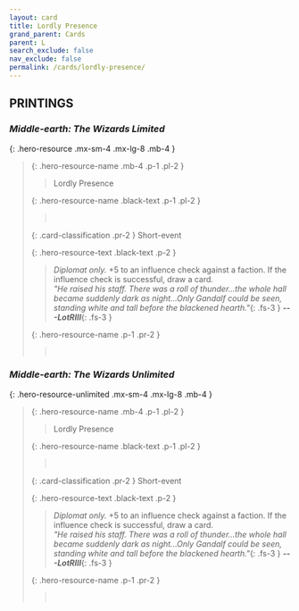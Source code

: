 ```yaml
---
layout: card
title: Lordly Presence
grand_parent: Cards
parent: L
search_exclude: false
nav_exclude: false
permalink: /cards/lordly-presence/
---
```


## PRINTINGS


### _Middle-earth: The Wizards Limited_

{: .hero-resource .mx-sm-4 .mx-lg-8 .mb-4 }
> {: .hero-resource-name .mb-4 .p-1 .pl-2 }
> > <div class="card-mp"></div>
> > <div class="card-name">Lordly Presence</div>
>
> {: .hero-resource-name .black-text .p-1 .pl-2 }
> > &nbsp;
>
> {: .card-classification .pr-2 }
> Short-event
>
> {: .hero-resource-text .black-text .p-2 }
> > _Diplomat only._ +5 to an influence check against a faction. If the influence check is successful, draw a card. <br>_"He raised his staff. There was a roll of thunder...the whole hall became suddenly dark as night...Only Gandalf could be seen, standing white and tall before the blackened hearth."_{: .fs-3 } ***---&#65279;LotRIII***{: .fs-3 } 
> 
> {: .hero-resource-name .p-1 .pr-2 }
> > <div class="card-shield"></div>
> > <div class="card-corruption">&nbsp;</div>

### _Middle-earth: The Wizards Unlimited_

{: .hero-resource-unlimited .mx-sm-4 .mx-lg-8 .mb-4 }
> {: .hero-resource-name .mb-4 .p-1 .pl-2 }
> > <div class="card-mp"></div>
> > <div class="card-name">Lordly Presence</div>
>
> {: .hero-resource-name .black-text .p-1 .pl-2 }
> > &nbsp;
>
> {: .card-classification .pr-2 }
> Short-event
>
> {: .hero-resource-text .black-text .p-2 }
> > _Diplomat only._ +5 to an influence check against a faction. If the influence check is successful, draw a card. <br>_"He raised his staff. There was a roll of thunder...the whole hall became suddenly dark as night...Only Gandalf could be seen, standing white and tall before the blackened hearth."_{: .fs-3 } ***---&#65279;LotRIII***{: .fs-3 } 
> 
> {: .hero-resource-name .p-1 .pr-2 }
> > <div class="card-shield"></div>
> > <div class="card-corruption">&nbsp;</div>
